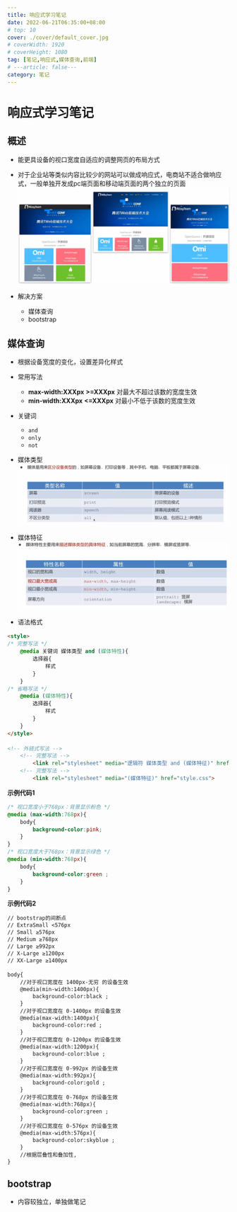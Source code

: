 ```yaml
---
title: 响应式学习笔记
date: 2022-06-21T06:35:00+08:00
# top: 10
cover: ./cover/default_cover.jpg
# coverWidth: 1920
# coverHeight: 1080
tag: [笔记,响应式,媒体查询,前端]
# ---article: false---
category: 笔记
---
```




# 响应式学习笔记

## 概述

- 能更具设备的视口宽度自适应的调整网页的布局方式
- 对于企业站等类似内容比较少的网站可以做成响应式，电商站不适合做响应式，一般单独开发成pc端页面和移动端页面的两个独立的页面
![](./images/响应式/2022-06-23-00-04-33.png)

- 解决方案
  - 媒体查询
  - bootstrap

## 媒体查询

- 根据设备宽度的变化，设置差异化样式
- 常用写法
  - **max-width:XXXpx** **>=XXXpx** 对最大不超过该数的宽度生效
  - **min-width:XXXpx** **<=XXXpx** 对最小不低于该数的宽度生效
- 关键词
  - `and`
  - `only`
  - `not`
- 媒体类型
    ![](./images/响应式/2022-06-23-00-45-58.png)
- 媒体特征
    ![](./images/响应式/2022-06-23-00-46-43.png)

- 语法格式

```html
<style>
/* 完整写法 */
    @media 关键词 媒体类型 and (媒体特性){
        选择器{
            样式
        }
    }
/* 省略写法 */
    @media (媒体特性){
        选择器{
            样式
        }
    }
</style>

<!-- 外链式写法 -->
    <!-- 完整写法 -->
        <link rel="stylesheet" media="逻辑符 媒体类型 and (媒体特征)" href="style.css">
    <!-- 完整写法 -->
        <link rel="stylesheet" media="(媒体特征)" href="style.css">

```

**示例代码1**

```css
/* 视口宽度小于768px：背景显示粉色 */
@media (max-width:768px){
    body{
        background-color:pink;
    }
}
/* 视口宽度大于768px：背景显示绿色 */
@media (min-width:768px){
    body{
        background-color:green ;
    }
}


```

**示例代码2**

```less
// bootstrap的间断点
// ExtraSmall <576px
// Small ≥576px
// Medium ≥768px
// Large ≥992px
// X-Large ≥1200px
// XX-Large ≥1400px

body{
    //对于视口宽度在 1400px-无穷 的设备生效
    @media(min-width:1400px){
        background-color:black ;
    }
    //对于视口宽度在 0-1400px 的设备生效
    @media(max-width:1400px){
        background-color:red ;
    }
    //对于视口宽度在 0-1200px 的设备生效
    @media(max-width:1200px){
        background-color:blue ;
    }
    //对于视口宽度在 0-992px 的设备生效
    @media(max-width:992px){
        background-color:gold ;
    }
    //对于视口宽度在 0-768px 的设备生效
    @media(max-width:768px){
        background-color:green ;
    }
    //对于视口宽度在 0-576px 的设备生效
    @media(max-width:576px){
        background-color:skyblue ;
    }
    //根据层叠性和叠加性,
}
```

## bootstrap

- 内容较独立，单独做笔记
